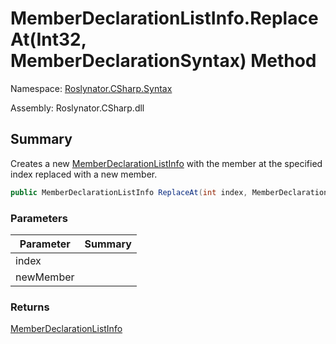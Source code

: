 # MemberDeclarationListInfo\.ReplaceAt\(Int32, MemberDeclarationSyntax\) Method

Namespace: [Roslynator.CSharp.Syntax](../../README.md)

Assembly: Roslynator\.CSharp\.dll

## Summary

Creates a new [MemberDeclarationListInfo](../README.md) with the member at the specified index replaced with a new member\.

```csharp
public MemberDeclarationListInfo ReplaceAt(int index, MemberDeclarationSyntax newMember)
```

### Parameters

| Parameter | Summary |
| --------- | ------- |
| index | |
| newMember | |

### Returns

[MemberDeclarationListInfo](../README.md)




